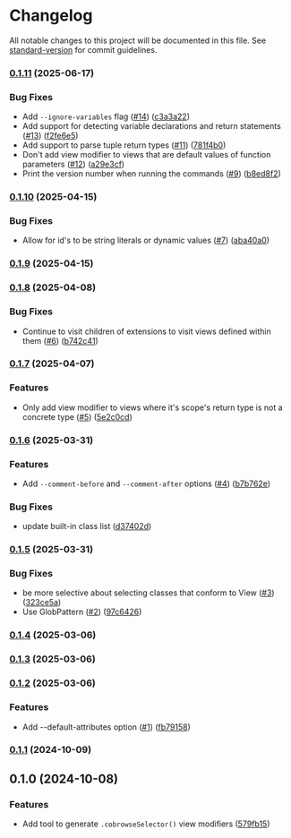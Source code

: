 # Changelog

All notable changes to this project will be documented in this file. See [standard-version](https://github.com/conventional-changelog/standard-version) for commit guidelines.

### [0.1.11](#) (2025-06-17)


### Bug Fixes

* Add `--ignore-variables` flag ([#14](#)) ([c3a3a22](#))
* Add support for detecting variable declarations and return statements ([#13](#)) ([f2fe6e5](#))
* Add support to parse tuple return types ([#11](#)) ([781f4b0](#))
* Don't add view modifier to views that are default values of function parameters ([#12](#)) ([a29e3cf](#))
* Print the version number when running the commands ([#9](#)) ([b8ed8f2](#))

### [0.1.10](#) (2025-04-15)


### Bug Fixes

* Allow for id's to be string literals or dynamic values ([#7](#)) ([aba40a0](#))

### [0.1.9](#) (2025-04-15)

### [0.1.8](#) (2025-04-08)


### Bug Fixes

* Continue to visit children of extensions to visit views defined within them ([#6](#)) ([b742c41](#))

### [0.1.7](#) (2025-04-07)


### Features

* Only add view modifier to views where it's scope's return type is not a concrete type ([#5](#)) ([5e2c0cd](#))

### [0.1.6](#) (2025-03-31)


### Features

* Add `--comment-before` and `--comment-after` options ([#4](#)) ([b7b762e](#))


### Bug Fixes

* update built-in class list ([d37402d](#))

### [0.1.5](#) (2025-03-31)


### Bug Fixes

* be more selective about selecting classes that conform to View ([#3](#)) ([323ce5a](#))
* Use GlobPattern ([#2](#)) ([97c6426](#))

### [0.1.4](#) (2025-03-06)

### [0.1.3](#) (2025-03-06)

### [0.1.2](#) (2025-03-06)


### Features

* Add --default-attributes option ([#1](#)) ([fb79158](#))

### [0.1.1](#) (2024-10-09)

## 0.1.0 (2024-10-08)


### Features

* Add tool to generate `.cobrowseSelector()` view modifiers ([579fb15](#))

